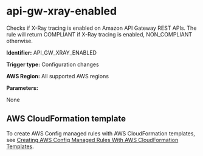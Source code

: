 # api\-gw\-xray\-enabled<a name="api-gw-xray-enabled"></a>

Checks if X\-Ray tracing is enabled on Amazon API Gateway REST APIs\. The rule will return COMPLIANT if X\-Ray tracing is enabled, NON\_COMPLIANT otherwise\. 

**Identifier:** API\_GW\_XRAY\_ENABLED

**Trigger type:** Configuration changes

**AWS Region:** All supported AWS regions

**Parameters:**

None  

## AWS CloudFormation template<a name="w24aac11c29c17b7c21c15"></a>

To create AWS Config managed rules with AWS CloudFormation templates, see [Creating AWS Config Managed Rules With AWS CloudFormation Templates](aws-config-managed-rules-cloudformation-templates.md)\.